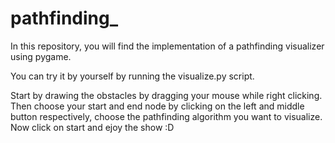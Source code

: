 # pathfinding_

In this repository, you will find the implementation of a pathfinding visualizer using pygame.

You can try it by yourself by running the visualize.py script.

Start by drawing the obstacles by dragging your mouse while right clicking. Then choose your start and end node by clicking on the left and middle button respectively, choose the pathfinding algorithm you want to visualize. Now click on start and ejoy the show :D

